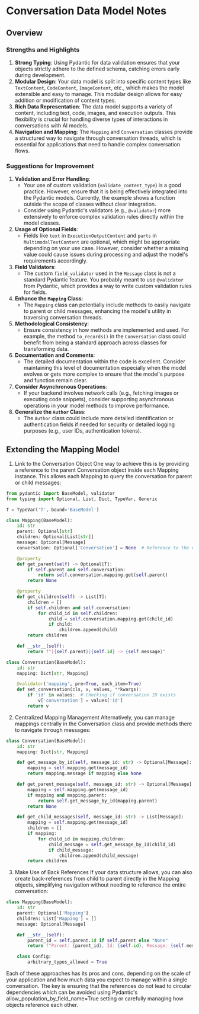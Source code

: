 # Conversation Data Model Notes

## Overview

### Strengths and Highlights

1. **Strong Typing**: Using Pydantic for data validation ensures that your objects strictly adhere to the defined schema, catching errors early during development.
2. **Modular Design**: Your data model is split into specific content types like `TextContent`, `CodeContent`, `ImageContent`, etc., which makes the model extensible and easy to manage. This modular design allows for easy addition or modification of content types.
3. **Rich Data Representation**: The data model supports a variety of content, including text, code, images, and execution outputs. This flexibility is crucial for handling diverse types of interactions in conversations with AI models.
4. **Navigation and Mapping**: The `Mapping` and `Conversation` classes provide a structured way to navigate through conversation threads, which is essential for applications that need to handle complex conversation flows.

### Suggestions for Improvement

1. **Validation and Error Handling**:
    - Your use of custom validation (`validate_content_type`) is a good practice. However, ensure that it is being effectively integrated into the Pydantic models. Currently, the example shows a function outside the scope of classes without clear integration.
    - Consider using Pydantic's validators (e.g., `@validator`) more extensively to enforce complex validation rules directly within the model classes.
2. **Usage of Optional Fields**:
    - Fields like `text` in `ExecutionOutputContent` and `parts` in `MultimodalTextContent` are optional, which might be appropriate depending on your use case. However, consider whether a missing value could cause issues during processing and adjust the model's requirements accordingly.
3. **Field Validators**:
    - The custom `field_validator` used in the `Message` class is not a standard Pydantic feature. You probably meant to use `@validator` from Pydantic, which provides a way to write custom validation rules for fields.
4. **Enhance the `Mapping` Class**:
    - The `Mapping` class can potentially include methods to easily navigate to parent or child messages, enhancing the model's utility in traversing conversation threads.
5. **Methodological Consistency**:
    - Ensure consistency in how methods are implemented and used. For example, the method `to_records()` in the `Conversation` class could benefit from being a standard approach across classes for transforming data.
6. **Documentation and Comments**:
    - The detailed documentation within the code is excellent. Consider maintaining this level of documentation especially when the model evolves or gets more complex to ensure that the model's purpose and function remain clear.
7. **Consider Asynchronous Operations**:
    - If your backend involves network calls (e.g., fetching images or executing code snippets), consider supporting asynchronous operations in your model methods to improve performance.
8. **Generalize the `Author` Class**:
    - The `Author` class could include more detailed identification or authentication fields if needed for security or detailed logging purposes (e.g., user IDs, authentication tokens).

## Extending the Mapping Model

1. Link to the Conversation Object
One way to achieve this is by providing a reference to the parent Conversation object inside each Mapping instance. This allows each Mapping to query the conversation for parent or child messages:

```python
from pydantic import BaseModel, validator
from typing import Optional, List, Dict, TypeVar, Generic

T = TypeVar('T', bound='BaseModel')

class Mapping(BaseModel):
    id: str
    parent: Optional[str]
    children: Optional[List[str]]
    message: Optional[Message]
    conversation: Optional['Conversation'] = None  # Reference to the entire conversation

    @property
    def get_parent(self) -> Optional[T]:
        if self.parent and self.conversation:
            return self.conversation.mapping.get(self.parent)
        return None

    @property
    def get_children(self) -> List[T]:
        children = []
        if self.children and self.conversation:
            for child_id in self.children:
                child = self.conversation.mapping.get(child_id)
                if child:
                    children.append(child)
        return children

    def __str__(self):
        return f"[{self.parent}]{self.id} -> {self.message}"

class Conversation(BaseModel):
    id: str
    mapping: Dict[str, Mapping]

    @validator('mapping', pre=True, each_item=True)
    def set_conversation(cls, v, values, **kwargs):
        if 'id' in values:  # Checking if conversation ID exists
            v['conversation'] = values['id']
        return v
```

2. Centralized Mapping Management
Alternatively, you can manage mappings centrally in the Conversation class and provide methods there to navigate through messages:

```python
class Conversation(BaseModel):
    id: str
    mapping: Dict[str, Mapping]

    def get_message_by_id(self, message_id: str) -> Optional[Message]:
        mapping = self.mapping.get(message_id)
        return mapping.message if mapping else None

    def get_parent_message(self, message_id: str) -> Optional[Message]:
        mapping = self.mapping.get(message_id)
        if mapping and mapping.parent:
            return self.get_message_by_id(mapping.parent)
        return None

    def get_child_messages(self, message_id: str) -> List[Message]:
        mapping = self.mapping.get(message_id)
        children = []
        if mapping:
            for child_id in mapping.children:
                child_message = self.get_message_by_id(child_id)
                if child_message:
                    children.append(child_message)
        return children
```

3. Make Use of Back References
If your data structure allows, you can also create back-references from child to parent directly in the Mapping objects, simplifying navigation without needing to reference the entire conversation:

```python
class Mapping(BaseModel):
    id: str
    parent: Optional['Mapping']
    children: List['Mapping'] = []
    message: Optional[Message]

    def __str__(self):
        parent_id = self.parent.id if self.parent else "None"
        return f"Parent: {parent_id}, Id: {self.id}, Message: {self.message}"

    class Config:
        arbitrary_types_allowed = True
```

Each of these approaches has its pros and cons, depending on the scale of your application and how much data you expect to manage within a single conversation. The key is ensuring that the references do not lead to circular dependencies which can be avoided using Pydantic's allow_population_by_field_name=True setting or carefully managing how objects reference each other.

